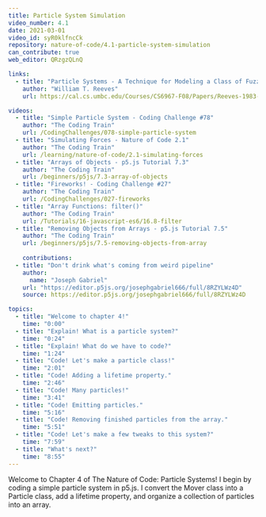 ```yaml
---
title: Particle System Simulation
video_number: 4.1
date: 2021-03-01
video_id: syR0klfncCk
repository: nature-of-code/4.1-particle-system-simulation
can_contribute: true
web_editor: QRzgzQLnQ

links:
  - title: "Particle Systems - A Technique for Modeling a Class of Fuzzy Objects"
    author: "William T. Reeves"
    url: https://cal.cs.umbc.edu/Courses/CS6967-F08/Papers/Reeves-1983-PSA.pdf

videos:
  - title: "Simple Particle System - Coding Challenge #78"
    author: "The Coding Train"
    url: /CodingChallenges/078-simple-particle-system
  - title: "Simulating Forces - Nature of Code 2.1"
    author: "The Coding Train"
    url: /learning/nature-of-code/2.1-simulating-forces
  - title: "Arrays of Objects - p5.js Tutorial 7.3"
    author: "The Coding Train"
    url: /beginners/p5js/7.3-array-of-objects
  - title: "Fireworks! - Coding Challenge #27"
    author: "The Coding Train"
    url: /CodingChallenges/027-fireworks
  - title: "Array Functions: filter()"
    author: "The Coding Train"
    url: /Tutorials/16-javascript-es6/16.8-filter
  - title: "Removing Objects from Arrays - p5.js Tutorial 7.5"
    author: "The Coding Train"
    url: /beginners/p5js/7.5-removing-objects-from-array
    
    contributions:
  - title: "Don't drink what's coming from weird pipeline"
    author: 
      name: "Joseph Gabriel"
    url: "https://editor.p5js.org/josephgabriel666/full/8RZYLWz4D"
    source: https://editor.p5js.org/josephgabriel666/full/8RZYLWz4D

topics:
  - title: "Welcome to chapter 4!"
    time: "0:00"
  - title: "Explain! What is a particle system?"
    time: "0:24"
  - title: "Explain! What do we have to code?"
    time: "1:24"
  - title: "Code! Let's make a particle class!"
    time: "2:01"
  - title: "Code! Adding a lifetime property."
    time: "2:46"
  - title: "Code! Many particles!"
    time: "3:41"
  - title: "Code! Emitting particles."
    time: "5:16"
  - title: "Code! Removing finished particles from the array."
    time: "5:51"
  - title: "Code! Let's make a few tweaks to this system?"
    time: "7:59"
  - title: "What's next?"
    time: "8:55"
---
```

Welcome to Chapter 4 of The Nature of Code: Particle Systems! I begin by coding a simple particle system in p5.js. I convert the Mover class into a Particle class, add a lifetime property, and organize a collection of particles into an array.
